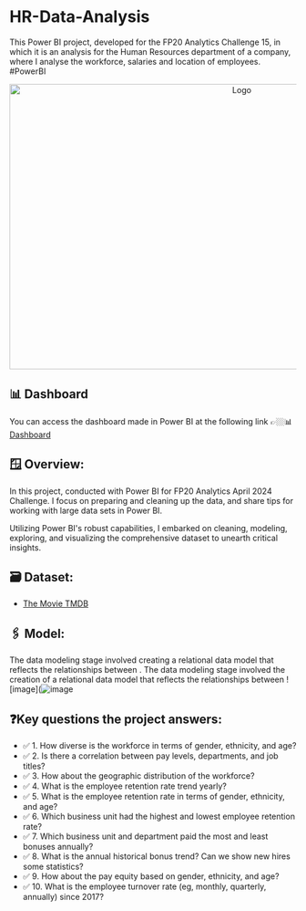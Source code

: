 # HR-Data-Analysis
This Power BI project, developed for the FP20 Analytics Challenge 15, in which it is an analysis for the Human Resources department of a company, where I analyse the workforce, salaries and location of employees. #PowerBI

<div align="center">
<img src="" alt="Logo" width="800" height="500">
</div>

## 📊 Dashboard
You can access the dashboard made in Power BI at the following link 👉🏼📊 [Dashboard](https://app.powerbi.com/view?r=eyJrIjoiZDEyZmZjNDEtZjVjZi00NTQwLWFkMzctZmEyYTFiZWJlNzM2IiwidCI6IjA1ZWE3NGEzLTkyYzUtNGMzMS05NzhhLTkyNWMzYzc5OWNkMCIsImMiOjh9)


## 🪟 Overview:

In this project, conducted with Power BI for FP20 Analytics April 2024 Challenge. I focus on preparing and cleaning up the data, and share tips for working with large data sets in Power BI.

Utilizing Power BI's robust capabilities, I embarked on cleaning, modeling, exploring, and visualizing the comprehensive dataset to unearth critical insights.


## 🗃️ Dataset:

* [The Movie TMDB]()

## 🖇️ Model:

The data modeling stage involved creating a relational data model that reflects the relationships between .
The data modeling stage involved the creation of a relational data model that reflects the relationships between
![image](![image]()



 ## ❓Key questions the project answers:
* ✅ 1. How diverse is the workforce in terms of gender, ethnicity, and age? 
* ✅ 2. Is there a correlation between pay levels, departments, and job titles? 
* ✅ 3. How about the geographic distribution of the workforce? 
* ✅ 4. What is the employee retention rate trend yearly? 
* ✅ 5. What is the employee retention rate in terms of gender, ethnicity, and age? 
* ✅ 6. Which business unit had the highest and lowest employee retention rate?
* ✅ 7. Which business unit and department paid the most and least bonuses annually? 
* ✅ 8. What is the annual historical bonus trend? Can we show new hires some statistics? 
* ✅ 9. How about the pay equity based on gender, ethnicity, and age?
* ✅ 10. What is the employee turnover rate (eg, monthly, quarterly, annually) since 2017? 
